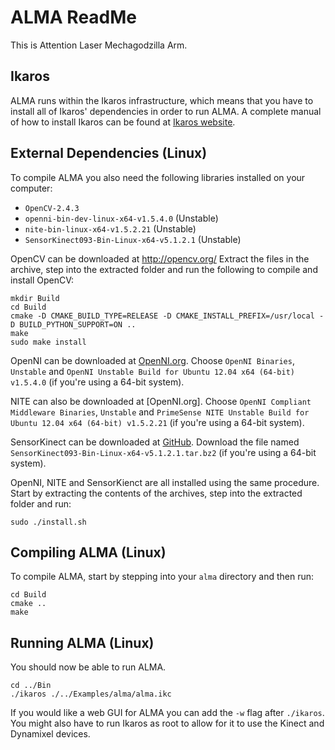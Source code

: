 ALMA ReadMe
=============
This is Attention Laser Mechagodzilla Arm.


Ikaros
-----------------
ALMA runs within the Ikaros infrastructure, which means that you have to install all of Ikaros' dependencies in order to run ALMA. A complete manual of how to install Ikaros can be found at [Ikaros website](http://www.ikaros-project.org/installing/).


External Dependencies (Linux)
-----------------
To compile ALMA you also need the following libraries installed on your computer:
* `OpenCV-2.4.3`
* `openni-bin-dev-linux-x64-v1.5.4.0` (Unstable)
* `nite-bin-linux-x64-v1.5.2.21` (Unstable)
* `SensorKinect093-Bin-Linux-x64-v5.1.2.1` (Unstable)

OpenCV can be downloaded at http://opencv.org/
Extract the files in the archive, step into the extracted folder and run the following to compile and install OpenCV:

```
mkdir Build
cd Build
cmake -D CMAKE_BUILD_TYPE=RELEASE -D CMAKE_INSTALL_PREFIX=/usr/local -D BUILD_PYTHON_SUPPORT=ON ..
make
sudo make install
```

OpenNI can be downloaded at [OpenNI.org](http://www.openni.org/Downloads/OpenNIModules.aspx). Choose `OpenNI Binaries`, `Unstable` and `OpenNI Unstable Build for Ubuntu 12.04 x64 (64-bit) v1.5.4.0` (if you're using a 64-bit system).

NITE can also be downloaded at [OpenNI.org]. Choose `OpenNI Compliant Middleware Binaries`, `Unstable` and `PrimeSense NITE Unstable Build for Ubuntu 12.04 x64 (64-bit) v1.5.2.21` (if you're using a 64-bit system).

SensorKinect can be downloaded at [GitHub](https://github.com/avin2/SensorKinect/tree/unstable/Bin). Download the file named `SensorKinect093-Bin-Linux-x64-v5.1.2.1.tar.bz2` (if you're using a 64-bit system).

OpenNI, NITE and SensorKienct are all installed using the same procedure. Start by extracting the contents of the archives, step into the extracted folder and run:
```
sudo ./install.sh
```


Compiling ALMA (Linux)
-----------------
To compile ALMA, start by stepping into your `alma` directory and then run:
```
cd Build
cmake ..
make
```

Running ALMA (Linux)
-----------------
You should now be able to run ALMA.
```
cd ../Bin
./ikaros ./../Examples/alma/alma.ikc
```

If you would like a web GUI for ALMA you can add the `-w` flag after `./ikaros`. You might also have to run Ikaros as root to allow for it to use the Kinect and Dynamixel devices.

